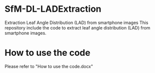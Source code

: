 # SfM-DL-LADExtraction
Extraction Leaf Angle Distribution (LAD) from smartphone images
This repository include the code to extract leaf angle distribution (LAD) from smartphone images. 

# How to use the code
Please refer to "How to use the code.docx"
